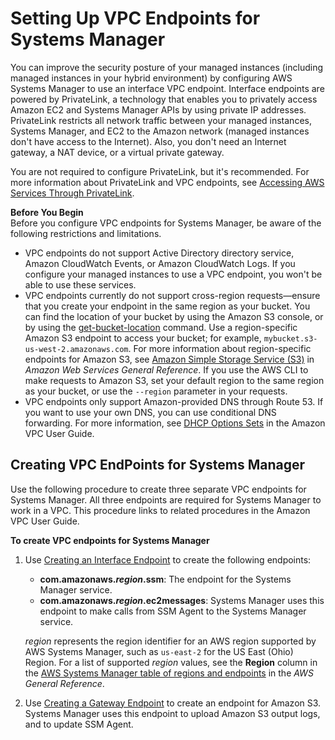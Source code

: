 # Setting Up VPC Endpoints for Systems Manager<a name="sysman-setting-up-vpc"></a>

You can improve the security posture of your managed instances \(including managed instances in your hybrid environment\) by configuring AWS Systems Manager to use an interface VPC endpoint\. Interface endpoints are powered by PrivateLink, a technology that enables you to privately access Amazon EC2 and Systems Manager APIs by using private IP addresses\. PrivateLink restricts all network traffic between your managed instances, Systems Manager, and EC2 to the Amazon network \(managed instances don't have access to the Internet\)\. Also, you don't need an Internet gateway, a NAT device, or a virtual private gateway\. 

You are not required to configure PrivateLink, but it's recommended\. For more information about PrivateLink and VPC endpoints, see [Accessing AWS Services Through PrivateLink](http://docs.aws.amazon.com/AmazonVPC/latest/UserGuide/VPC_Introduction.html#what-is-privatelink)\.

**Before You Begin**  
Before you configure VPC endpoints for Systems Manager, be aware of the following restrictions and limitations\.
+ VPC endpoints do not support Active Directory directory service, Amazon CloudWatch Events, or Amazon CloudWatch Logs\. If you configure your managed instances to use a VPC endpoint, you won't be able to use these services\.
+ VPC endpoints currently do not support cross\-region requests—ensure that you create your endpoint in the same region as your bucket\. You can find the location of your bucket by using the Amazon S3 console, or by using the [get\-bucket\-location](http://docs.aws.amazon.com/cli/latest/reference/s3api/get-bucket-location.html) command\. Use a region\-specific Amazon S3 endpoint to access your bucket; for example, `mybucket.s3-us-west-2.amazonaws.com`\. For more information about region\-specific endpoints for Amazon S3, see [Amazon Simple Storage Service \(S3\)](http://docs.aws.amazon.com/general/latest/gr/rande.html#s3_region) in *Amazon Web Services General Reference*\. If you use the AWS CLI to make requests to Amazon S3, set your default region to the same region as your bucket, or use the `--region` parameter in your requests\.
+ VPC endpoints only support Amazon\-provided DNS through Route 53\. If you want to use your own DNS, you can use conditional DNS forwarding\. For more information, see [DHCP Options Sets](http://docs.aws.amazon.com/AmazonVPC/latest/UserGuide/VPC_DHCP_Options.html) in the Amazon VPC User Guide\.

## Creating VPC EndPoints for Systems Manager<a name="sysman-setting-up-vpc-create"></a>

Use the following procedure to create three separate VPC endpoints for Systems Manager\. All three endpoints are required for Systems Manager to work in a VPC\. This procedure links to related procedures in the Amazon VPC User Guide\. 

**To create VPC endpoints for Systems Manager**

1. Use [Creating an Interface Endpoint](http://docs.aws.amazon.com/AmazonVPC/latest/UserGuide/vpce-interface.html#create-interface-endpoint) to create the following endpoints:
   + **com\.amazonaws\.*region*\.ssm**: The endpoint for the Systems Manager service\.
   + **com\.amazonaws\.*region*\.ec2messages**: Systems Manager uses this endpoint to make calls from SSM Agent to the Systems Manager service\.

   *region* represents the region identifier for an AWS region supported by AWS Systems Manager, such as `us-east-2` for the US East \(Ohio\) Region\. For a list of supported *region* values, see the **Region** column in the [AWS Systems Manager table of regions and endpoints](http://docs.aws.amazon.com/general/latest/gr/rande.html#ssm_region) in the *AWS General Reference*\.

1. Use [Creating a Gateway Endpoint](http://docs.aws.amazon.com/AmazonVPC/latest/UserGuide/vpce-gateway.html#create-gateway-endpoint) to create an endpoint for Amazon S3\. Systems Manager uses this endpoint to upload Amazon S3 output logs, and to update SSM Agent\.